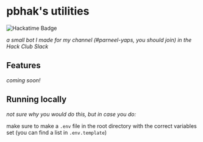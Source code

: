 # pbhak's utilities
![Hackatime Badge](https://badge.pbhak.hackclub.app/U07V1ND4H0Q/utilities)

_a small bot I made for my channel (#parneel-yaps, you should join) in the Hack Club Slack_

## Features
_coming soon!_

## Running locally
_not sure why you would do this, but in case you do:_

make sure to make a `.env` file in the root directory with the correct variables set (you can find a list in `.env.template`)
